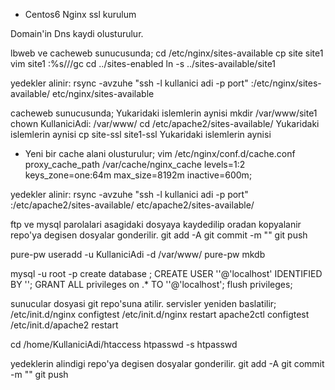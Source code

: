 * Centos6 Nginx ssl kurulum 


Domain'in Dns kaydi olusturulur.

lbweb ve cacheweb sunucusunda;
cd /etc/nginx/sites-available
cp site site1
vim site1
:%s///gc
cd ../sites-enabled
ln -s ../sites-available/site1

yedekler alinir:
rsync -avzuhe "ssh -l kullanici adi -p port" :/etc/nginx/sites-available/ etc/nginx/sites-available

cacheweb sunucusunda;
Yukaridaki islemlerin aynisi
mkdir /var/www/site1
chown KullaniciAdi: /var/www/
cd /etc/apache2/sites-available/
Yukaridaki islemlerin aynisi
cp site-ssl site1-ssl
Yukaridaki islemlerin aynisi


* Yeni bir cache alani olusturulur;
vim /etc/nginx/conf.d/cache.conf
proxy_cache_path  /var/cache/nginx_cache levels=1:2 keys_zone=one:64m max_size=8192m inactive=600m;

yedekler alinir:
rsync -avzuhe "ssh -l kullanici adi -p port" :/etc/apache2/sites-available/ etc/apache2/sites-available/

ftp ve mysql parolalari asagidaki dosyaya kaydedilip oradan kopyalanir
repo'ya degisen dosyalar gonderilir.
git add -A
git commit -m ""
git push

pure-pw useradd -u KullaniciAdi -d /var/www/
pure-pw mkdb

mysql -u root -p
create database ;
CREATE USER ''@'localhost' IDENTIFIED BY '';
GRANT ALL privileges on .* TO ''@'localhost';
flush privileges;

sunucular dosyasi git repo'suna atilir.
servisler yeniden baslatilir;
/etc/init.d/nginx configtest
/etc/init.d/nginx restart
apache2ctl configtest
/etc/init.d/apache2 restart

cd /home/KullaniciAdi/htaccess
htpasswd -s htpasswd 

yedeklerin alindigi repo'ya degisen dosyalar gonderilir.
git add -A
git commit -m ""
git push
